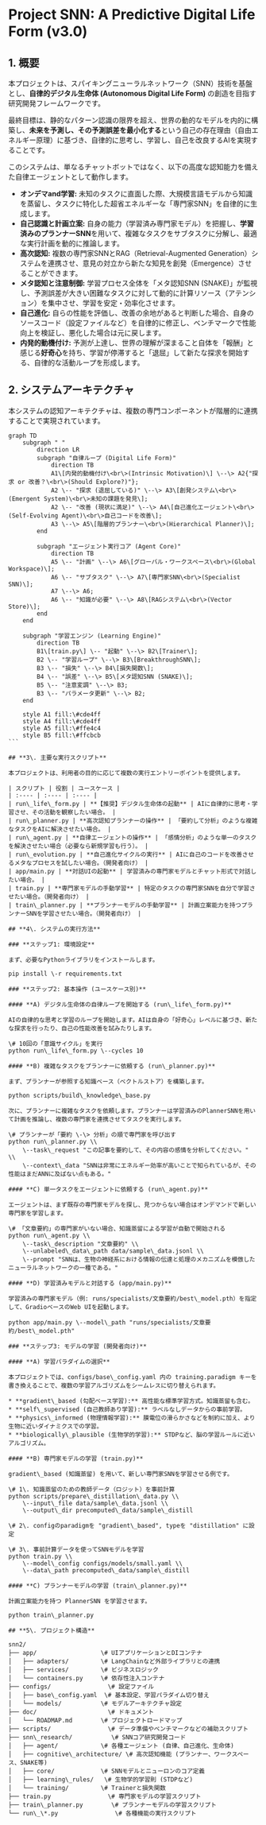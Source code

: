 # **Project SNN: A Predictive Digital Life Form (v3.0)**

## **1\. 概要**

本プロジェクトは、スパイキングニューラルネットワーク（SNN）技術を基盤とし、**自律的デジタル生命体 (Autonomous Digital Life Form)** の創造を目指す研究開発フレームワークです。

最終目標は、静的なパターン認識の限界を超え、世界の動的なモデルを内的に構築し、**未来を予測し、その予測誤差を最小化する**という自己の存在理由（自由エネルギー原理）に基づき、自律的に思考し、学習し、自己を改良するAIを実現することです。

このシステムは、単なるチャットボットではなく、以下の高度な認知能力を備えた自律エージェントとして動作します。

* **オンデマand学習:** 未知のタスクに直面した際、大規模言語モデルから知識を蒸留し、タスクに特化した超省エネルギーな「専門家SNN」を自律的に生成します。  
* **自己認識と計画立案:** 自身の能力（学習済み専門家モデル）を把握し、**学習済みのプランナーSNN**を用いて、複雑なタスクをサブタスクに分解し、最適な実行計画を動的に推論します。  
* **高次認知:** 複数の専門家SNNとRAG（Retrieval-Augmented Generation）システムを連携させ、意見の対立から新たな知見を創発（Emergence）させることができます。  
* **メタ認知と注意制御:** 学習プロセス全体を「メタ認知SNN (SNAKE)」が監視し、予測誤差が大きい困難なタスクに対して動的に計算リソース（アテンション）を集中させ、学習を安定・効率化させます。  
* **自己進化:** 自らの性能を評価し、改善の余地があると判断した場合、自身のソースコード（設定ファイルなど）を自律的に修正し、ベンチマークで性能向上を検証し、悪化した場合は元に戻します。  
* **内発的動機付け:** 予測が上達し、世界の理解が深まること自体を「報酬」と感じる**好奇心**を持ち、学習が停滞すると「退屈」して新たな探求を開始する、自律的な活動ループを形成します。

## **2\. システムアーキテクチャ**

本システムの認知アーキテクチャは、複数の専門コンポーネントが階層的に連携することで実現されています。

``````mermaid
graph TD  
    subgraph " "  
        direction LR  
        subgraph "自律ループ (Digital Life Form)"  
            direction TB  
            A1\[内発的動機付け\<br\>(Intrinsic Motivation)\] \--\> A2{"探求 or 改善？\<br\>(Should Explore?)"};  
            A2 \-- "探求 (退屈している)" \--\> A3\[創発システム\<br\>(Emergent System)\<br\>未知の課題を発見\];  
            A2 \-- "改善 (現状に満足)" \--\> A4\[自己進化エージェント\<br\>(Self-Evolving Agent)\<br\>自己コードを改善\];  
            A3 \--\> A5\[階層的プランナー\<br\>(Hierarchical Planner)\];  
        end

        subgraph "エージェント実行コア (Agent Core)"  
            direction TB  
            A5 \-- "計画" \--\> A6\[グローバル・ワークスペース\<br\>(Global Workspace)\];  
            A6 \-- "サブタスク" \--\> A7\[専門家SNN\<br\>(Specialist SNN)\];  
            A7 \--\> A6;  
            A6 \-- "知識が必要" \--\> A8\[RAGシステム\<br\>(Vector Store)\];  
        end  
    end

    subgraph "学習エンジン (Learning Engine)"  
        direction TB  
        B1\[train.py\] \-- "起動" \--\> B2\[Trainer\];  
        B2 \-- "学習ループ" \--\> B3\[BreakthroughSNN\];  
        B3 \-- "損失" \--\> B4\[損失関数\];  
        B4 \-- "誤差" \--\> B5\[メタ認知SNN (SNAKE)\];  
        B5 \-- "注意変調" \--\> B3;  
        B3 \-- "パラメータ更新" \--\> B2;  
    end

    style A1 fill:\#cde4ff  
    style A4 fill:\#cde4ff  
    style A5 fill:\#ffe4c4  
    style B5 fill:\#ffcbcb
```

## **3\. 主要な実行スクリプト**

本プロジェクトは、利用者の目的に応じて複数の実行エントリーポイントを提供します。

| スクリプト | 役割 | ユースケース |
| :---- | :---- | :---- |
| run\_life\_form.py | **【推奨】デジタル生命体の起動** | AIに自律的に思考・学習させ、その活動を観察したい場合。 |
| run\_planner.py | **高次認知プランナーの操作** | 「要約して分析」のような複雑なタスクをAIに解決させたい場合。 |
| run\_agent.py | **自律エージェントの操作** | 「感情分析」のような単一のタスクを解決させたい場合（必要なら新規学習も行う）。 |
| run\_evolution.py | **自己進化サイクルの実行** | AIに自己のコードを改善させるメタなプロセスを試したい場合。（開発者向け） |
| app/main.py | **対話UIの起動** | 学習済みの専門家モデルとチャット形式で対話したい場合。 |
| train.py | **専門家モデルの手動学習** | 特定のタスクの専門家SNNを自分で学習させたい場合。（開発者向け） |
| train\_planner.py | **プランナーモデルの手動学習** | 計画立案能力を持つプランナーSNNを学習させたい場合。（開発者向け） |

## **4\. システムの実行方法**

### **ステップ1: 環境設定**

まず、必要なPythonライブラリをインストールします。

pip install \-r requirements.txt

### **ステップ2: 基本操作 (ユースケース別)**

#### **A) デジタル生命体の自律ループを開始する (run\_life\_form.py)**

AIの自律的な思考と学習のループを開始します。AIは自身の「好奇心」レベルに基づき、新たな探求を行ったり、自己の性能改善を試みたりします。

\# 10回の「意識サイクル」を実行  
python run\_life\_form.py \--cycles 10

#### **B) 複雑なタスクをプランナーに依頼する (run\_planner.py)**

まず、プランナーが参照する知識ベース（ベクトルストア）を構築します。

python scripts/build\_knowledge\_base.py

次に、プランナーに複雑なタスクを依頼します。プランナーは学習済みのPlannerSNNを用いて計画を推論し、複数の専門家を連携させてタスクを実行します。

\# プランナーが「要約 \-\> 分析」の順で専門家を呼び出す  
python run\_planner.py \\  
    \--task\_request "この記事を要約して、その内容の感情を分析してください。" \\  
    \--context\_data "SNNは非常にエネルギー効率が高いことで知られているが、その性能はまだANNに及ばない点もある。"

#### **C) 単一タスクをエージェントに依頼する (run\_agent.py)**

エージェントは、まず既存の専門家モデルを探し、見つからない場合はオンデマンドで新しい専門家を学習します。

\# 「文章要約」の専門家がいない場合、知識蒸留による学習が自動で開始される  
python run\_agent.py \\  
    \--task\_description "文章要約" \\  
    \--unlabeled\_data\_path data/sample\_data.jsonl \\  
    \--prompt "SNNは、生物の神経系における情報の伝達と処理のメカニズムを模倣したニューラルネットワークの一種である。"

#### **D) 学習済みモデルと対話する (app/main.py)**

学習済みの専門家モデル（例: runs/specialists/文章要約/best\_model.pth）を指定して、GradioベースのWeb UIを起動します。

python app/main.py \--model\_path "runs/specialists/文章要約/best\_model.pth"

### **ステップ3: モデルの学習 (開発者向け)**

#### **A) 学習パラダイムの選択**

本プロジェクトでは、configs/base\_config.yaml 内の training.paradigm キーを書き換えることで、複数の学習アルゴリズムをシームレスに切り替えられます。

* **gradient\_based (勾配ベース学習):** 高性能な標準学習方式。知識蒸留も含む。  
* **self\_supervised (自己教師あり学習):** ラベルなしデータからの事前学習。  
* **physics\_informed (物理情報学習):** 膜電位の滑らかさなどを制約に加え、より生物に近いダイナミクスでの学習。  
* **biologically\_plausible (生物学的学習):** STDPなど、脳の学習ルールに近いアルゴリズム。

#### **B) 専門家モデルの学習 (train.py)**

gradient\_based (知識蒸留) を用いて、新しい専門家SNNを学習させる例です。

\# 1\. 知識蒸留のための教師データ（ロジット）を事前計算  
python scripts/prepare\_distillation\_data.py \\  
    \--input\_file data/sample\_data.jsonl \\  
    \--output\_dir precomputed\_data/sample\_distill

\# 2\. configのparadigmを "gradient\_based", typeを "distillation" に設定

\# 3\. 事前計算データを使ってSNNモデルを学習  
python train.py \\  
    \--model\_config configs/models/small.yaml \\  
    \--data\_path precomputed\_data/sample\_distill

#### **C) プランナーモデルの学習 (train\_planner.py)**

計画立案能力を持つ PlannerSNN を学習させます。

python train\_planner.py

## **5\. プロジェクト構造**

snn2/  
├── app/                  \# UIアプリケーションとDIコンテナ  
│   ├── adapters/         \# LangChainなど外部ライブラリとの連携  
│   ├── services/         \# ビジネスロジック  
│   └── containers.py     \# 依存性注入コンテナ  
├── configs/                \# 設定ファイル  
│   ├── base\_config.yaml  \# 基本設定、学習パラダイム切り替え  
│   └── models/           \# モデルアーキテクチャ設定  
├── doc/                    \# ドキュメント  
│   └── ROADMAP.md        \# プロジェクトロードマップ  
├── scripts/                \# データ準備やベンチマークなどの補助スクリプト  
├── snn\_research/           \# SNNコア研究開発コード  
│   ├── agent/            \# 各種エージェント (自律、自己進化、生命体)  
│   ├── cognitive\_architecture/ \# 高次認知機能 (プランナー、ワークスペース、SNAKE等)  
│   ├── core/             \# SNNモデルとニューロンのコア定義  
│   ├── learning\_rules/   \# 生物学的学習則 (STDPなど)  
│   └── training/         \# Trainerと損失関数  
├── train.py                \# 専門家モデルの学習スクリプト  
├── train\_planner.py        \# プランナーモデルの学習スクリプト  
└── run\_\*.py                \# 各種機能の実行スクリプト  
